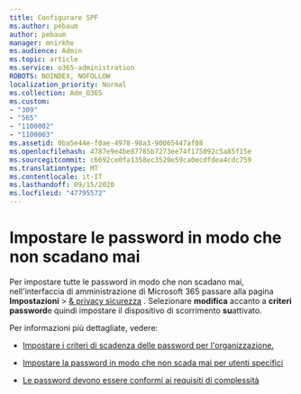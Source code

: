 ```yaml
---
title: Configurare SPF
ms.author: pebaum
author: pebaum
manager: mnirkhe
ms.audience: Admin
ms.topic: article
ms.service: o365-administration
ROBOTS: NOINDEX, NOFOLLOW
localization_priority: Normal
ms.collection: Adm_O365
ms.custom:
- "309"
- "565"
- "1100002"
- "1100003"
ms.assetid: 0ba5e44e-f0ae-4978-98a3-90065447af08
ms.openlocfilehash: 4787e9e4be87785b7273ee74f175092c5a85f15e
ms.sourcegitcommit: c6692ce0fa1358ec3529e59ca0ecdfdea4cdc759
ms.translationtype: MT
ms.contentlocale: it-IT
ms.lasthandoff: 09/15/2020
ms.locfileid: "47795572"
---
```

# <a name="set-passwords-to-never-expire"></a>Impostare le password in modo che non scadano mai

Per impostare tutte le password in modo che non scadano mai, nell'interfaccia di amministrazione di Microsoft 365 passare alla pagina **Impostazioni**  >  [ &amp; privacy sicurezza](https://portal.office.com/adminportal/home#/settings/security) . Selezionare **modifica** accanto a **criteri password**e quindi impostare il dispositivo di scorrimento **su**attivato.
  
Per informazioni più dettagliate, vedere: 

- [Impostare i criteri di scadenza delle password per l'organizzazione.](https://docs.microsoft.com/microsoft-365/admin/manage/set-password-expiration-policy)
  
- [Impostare la password in modo che non scada mai per utenti specifici](https://docs.microsoft.com/microsoft-365/admin/add-users/set-password-to-never-expire)

- [Le password devono essere conformi ai requisiti di complessità](https://docs.microsoft.com/windows/security/threat-protection/security-policy-settings/password-must-meet-complexity-requirements)
  